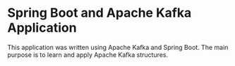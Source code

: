 # Spring Boot and Apache Kafka Application 
  This application was written using Apache Kafka and Spring Boot. The main purpose is to learn and apply Apache Kafka structures.
